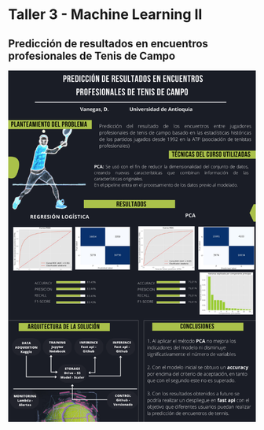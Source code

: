 <h1>Taller 3 - Machine Learning II</h1>
<h2>Predicción de resultados en encuentros profesionales de Tenis de Campo</h2>


![Descripción de la imagen](resources/images/Poster.png)
